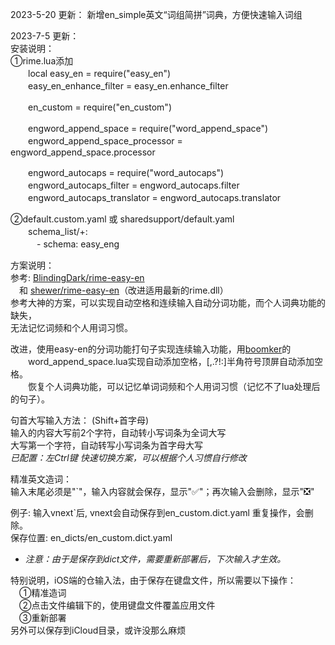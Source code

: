2023-5-20 更新：
新增en_simple英文“词组简拼”词典，方便快速输入词组

2023-7-5 更新：  
安装说明：   
①rime.lua添加    
　　local easy_en = require("easy_en")  
　　easy_en_enhance_filter = easy_en.enhance_filter  

　　en_custom = require("en_custom")   

　　engword_append_space = require("word_append_space")  
　　engword_append_space_processor = engword_append_space.processor  

　　engword_autocaps = require("word_autocaps")  
　　engword_autocaps_filter = engword_autocaps.filter  
　　engword_autocaps_translator = engword_autocaps.translator    

②default.custom.yaml 或 sharedsupport/default.yaml    
　　schema_list/+:    
　　　- schema: easy_eng    

方案说明：  
参考: [BlindingDark/rime-easy-en](https://github.com/BlindingDark/rime-easy-en)  
　和 [shewer/rime-easy-en](https://github.com/shewer/rime-easy-en)（改进适用最新的rime.dll）  
参考大神的方案，可以实现自动空格和连续输入自动分词功能，而个人词典功能的缺失，  
无法记忆词频和个人用词习惯。  

改进，使用easy-en的分词功能打句子实现连续输入功能，用[boomker](https://github.com/boomker)的  
　　word_append_space.lua实现自动添加空格，[,.?!:]半角符号顶屏自动添加空格。  
　　恢复个人词典功能，可以记忆单词词频和个人用词习惯（记忆不了lua处理后的句子）。  

句首大写输入方法： (Shift+首字母)   
输入的内容大写前2个字符，自动转小写词条为全词大写  
大写第一个字符，自动转写小写词条为首字母大写  
*已配置：左Ctrl键 快速切换方案，可以根据个人习惯自行修改*  

精准英文造词：  
输入末尾必须是"`"，输入内容就会保存，显示"✅"；再次输入会删除，显示"❎"  

例子: 输入vnext`后, vnext会自动保存到en_custom.dict.yaml 重复操作，会删除。  
保存位置: en_dicts/en_custom.dict.yaml  
* *注意：由于是保存到dict文件，需要重新部署后，下次输入才生效。*  

特别说明，iOS端的仓输入法，由于保存在键盘文件，所以需要以下操作：  
　①精准造词  
　②点击文件编辑下的，使用键盘文件覆盖应用文件  
　③重新部署  
另外可以保存到iCloud目录，或许没那么麻烦